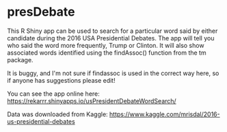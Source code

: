 # presDebate
This R Shiny app can be used to search for a particular word said by either candidate during the 2016 USA Presidential Debates. 
The app will tell you who said the word more frequently, Trump or Clinton. 
It will also show associated words identified using the findAssoc() function from the tm package. 

It is buggy, and I'm not sure if findassoc is used in the correct way here, so if anyone has suggestions please edit!

You can see the app online here: https://rekarrr.shinyapps.io/usPresidentDebateWordSearch/

Data was downloaded from Kaggle: https://www.kaggle.com/mrisdal/2016-us-presidential-debates 
